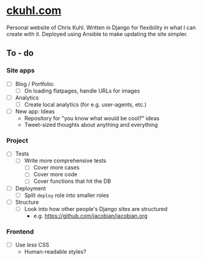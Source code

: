 # [ckuhl.com](https://ckuhl.com/)

Personal website of Chris Kuhl. Written in Django for flexibility in what I
can create with it. Deployed using Ansible to make updating the site simpler.


## To - do

### Site apps

- [ ] Blog / Portfolio:
	- [ ] On loading flatpages, handle URLs for images
- [ ] Analytics
	- [ ] Create local analytics (for e.g. user-agents, etc.)
- [ ] New app: Ideas
	- Repository for "you know what would be cool?" ideas
	- Tweet-sized thoughts about anything and everything


### Project

- [ ] Tests
	- [ ] Write more comprehensive tests
		- [ ] Cover more cases
		- [ ] Cover more code
		- [ ] Cover functions that hit the DB
- [ ] Deployment
	- [ ] Split `deploy` role into smaller roles
- [ ] Structure
    - [ ] Look into how other people's Django sites are structured
	    - e.g. https://github.com/jacobian/jacobian.org


### Frontend

- [ ] Use _less_ CSS
    - Human-readable styles?

